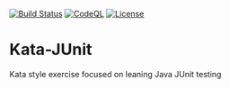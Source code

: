 [![Build Status](https://github.com/franswaabdelmalek/Kata-JUnit/workflows/Kata-JUnit%20CI/badge.svg)](https://github.com/franswaabdelmalek/Kata-JUnit/actions?query=workflow%3A%22Kata-JUnit+CI%22)
[![CodeQL](https://github.com/franswaabdelmalek/Kata-JUnit/workflows/CodeQL/badge.svg)](https://github.com/franswaabdelmalek/Kata-JUnit/actions?query=workflow%3A%22CodeQL%22)
[![License](https://img.shields.io/badge/License-Apache_2.0-blue)](http://www.apache.org/licenses/LICENSE-2.0)

# Kata-JUnit
Kata style exercise focused on leaning Java JUnit testing
